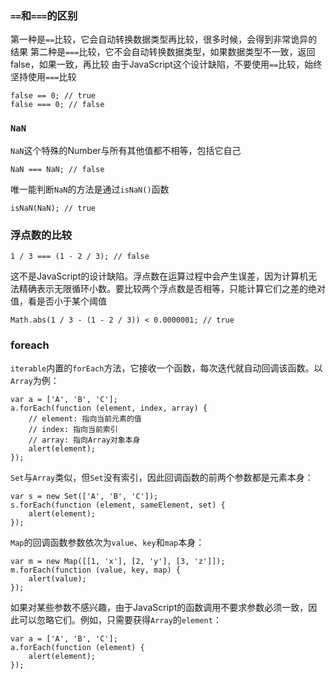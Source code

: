 ### `==`和`===`的区别
第一种是`==`比较，它会自动转换数据类型再比较，很多时候，会得到非常诡异的结果 
第二种是`===`比较，它不会自动转换数据类型，如果数据类型不一致，返回false，如果一致，再比较 
由于JavaScript这个设计缺陷，不要使用`==`比较，始终坚持使用`===`比较
```
false == 0; // true
false === 0; // false
```

### `NaN`
`NaN`这个特殊的Number与所有其他值都不相等，包括它自己　　
```
NaN === NaN; // false
```
唯一能判断`NaN`的方法是通过`isNaN()`函数
```
isNaN(NaN); // true
```

### 浮点数的比较
```
1 / 3 === (1 - 2 / 3); // false
```
这不是JavaScript的设计缺陷。浮点数在运算过程中会产生误差，因为计算机无法精确表示无限循环小数。要比较两个浮点数是否相等，只能计算它们之差的绝对值，看是否小于某个阈值
```
Math.abs(1 / 3 - (1 - 2 / 3)) < 0.0000001; // true
```

### foreach

`iterable`内置的`forEach`方法，它接收一个函数，每次迭代就自动回调该函数。以`Array`为例：

```
var a = ['A', 'B', 'C'];
a.forEach(function (element, index, array) {
    // element: 指向当前元素的值
    // index: 指向当前索引
    // array: 指向Array对象本身
    alert(element);
});
```

`Set`与`Array`类似，但`Set`没有索引，因此回调函数的前两个参数都是元素本身：

```
var s = new Set(['A', 'B', 'C']);
s.forEach(function (element, sameElement, set) {
    alert(element);
});

```

`Map`的回调函数参数依次为`value`、`key`和`map`本身：

```
var m = new Map([[1, 'x'], [2, 'y'], [3, 'z']]);
m.forEach(function (value, key, map) {
    alert(value);
});

```

如果对某些参数不感兴趣，由于JavaScript的函数调用不要求参数必须一致，因此可以忽略它们。例如，只需要获得`Array`的`element`：

```
var a = ['A', 'B', 'C'];
a.forEach(function (element) {
    alert(element);
});
```

